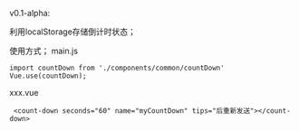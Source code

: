 v0.1-alpha:

利用localStorage存储倒计时状态；

使用方式；
main.js

    import countDown from './components/common/countDown'
    Vue.use(countDown);

xxx.vue

     <count-down seconds="60" name="myCountDown" tips="后重新发送"></count-down>
